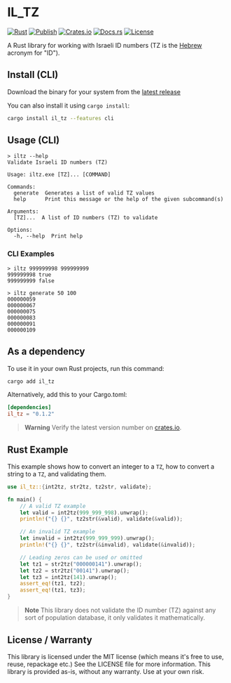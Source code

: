# IL_TZ

[![Rust](https://github.com/ofersadan85/il_tz/actions/workflows/rust.yml/badge.svg)](https://github.com/ofersadan85/il_tz/actions/workflows/rust.yml)
[![Publish](https://github.com/ofersadan85/il_tz/actions/workflows/publish.yml/badge.svg)](https://github.com/ofersadan85/il_tz/actions/workflows/publish.yml)
[![Crates.io](https://img.shields.io/crates/v/il_tz.svg)](https://crates.io/crates/il_tz)
[![Docs.rs](https://docs.rs/il_tz/badge.svg)](https://docs.rs/il_tz)
[![License](https://img.shields.io/crates/l/il_tz.svg)](LICENSE.md)

A Rust library for working with Israeli ID numbers (TZ is the [Hebrew](https://en.wikipedia.org/wiki/Israeli_identity_card) acronym for "ID").

## Install (CLI)

Download the binary for your system from the [latest release](https://github.com/ofersadan85/il_tz/releases/latest)

You can also install it using `cargo install`:

```bash
cargo install il_tz --features cli
```

## Usage (CLI)

```text
> iltz --help
Validate Israeli ID numbers (TZ)

Usage: iltz.exe [TZ]... [COMMAND]

Commands:
  generate  Generates a list of valid TZ values
  help      Print this message or the help of the given subcommand(s)

Arguments:
  [TZ]...  A list of ID numbers (TZ) to validate

Options:
  -h, --help  Print help
```

### CLI Examples

```text
> iltz 999999998 999999999
999999998 true
999999999 false

> iltz generate 50 100
000000059
000000067
000000075
000000083
000000091
000000109
```

## As a dependency

To use it in your own Rust projects, run this command:

```bash
cargo add il_tz
```

Alternatively, add this to your Cargo.toml:

```toml
[dependencies]
il_tz = "0.1.2"
```

> **Warning**
> Verify the latest version number on [crates.io](https://crates.io/crates/il_tz).

## Rust Example

This example shows how to convert an integer to a `TZ`, how to convert a string to a `TZ`, and validating them.

```rust
use il_tz::{int2tz, str2tz, tz2str, validate};

fn main() {
    // A valid TZ example
    let valid = int2tz(999_999_998).unwrap();
    println!("{} {}", tz2str(&valid), validate(&valid));

    // An invalid TZ example
    let invalid = int2tz(999_999_999).unwrap();
    println!("{} {}", tz2str(&invalid), validate(&invalid));

    // Leading zeros can be used or omitted
    let tz1 = str2tz("000000141").unwrap();
    let tz2 = str2tz("00141").unwrap();
    let tz3 = int2tz(141).unwrap();
    assert_eq!(tz1, tz2);
    assert_eq!(tz1, tz3);
}
```

> **Note**
> This library does not validate the ID number (TZ) against any sort of population database, it only validates it mathematically.

## License / Warranty

This library is licensed under the MIT license (which means it's free to use, reuse, repackage etc.) See the LICENSE file for more information. This library is provided as-is, without any warranty. Use at your own risk.

